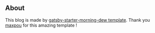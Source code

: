 ## About

This blog is made by [gatsby-starter-morning-dew template](https://www.gatsbyjs.com/starters/maxpou/gatsby-starter-morning-dew/). Thank you [maxpou](https://github.com/maxpou) for this amazing template !

